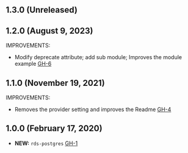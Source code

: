 ## 1.3.0 (Unreleased)
## 1.2.0 (August 9, 2023)
IMPROVEMENTS:

- Modify deprecate attribute; add sub module; Improves the module example [GH-6](https://github.com/terraform-alicloud-modules/terraform-alicloud-rds-postgres/pull/6)

## 1.1.0 (November 19, 2021)
IMPROVEMENTS:

- Removes the provider setting and improves the Readme [GH-4](https://github.com/terraform-alicloud-modules/terraform-alicloud-rds-postgres/pull/4)

## 1.0.0 (February 17, 2020)

- **NEW:** `rds-postgres` [GH-1]( https://github.com/terraform-alicloud-modules/terraform-alicloud-rds-postgres/pull/1)
